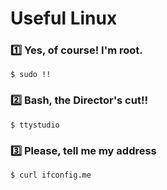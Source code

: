 Useful Linux
============

### :one: Yes, of course! I'm root.

```$ sudo !!```

### :two: Bash, the Director's cut!!

```$ ttystudio```

### :three: Please, tell me my address
``` $ curl ifconfig.me ```

